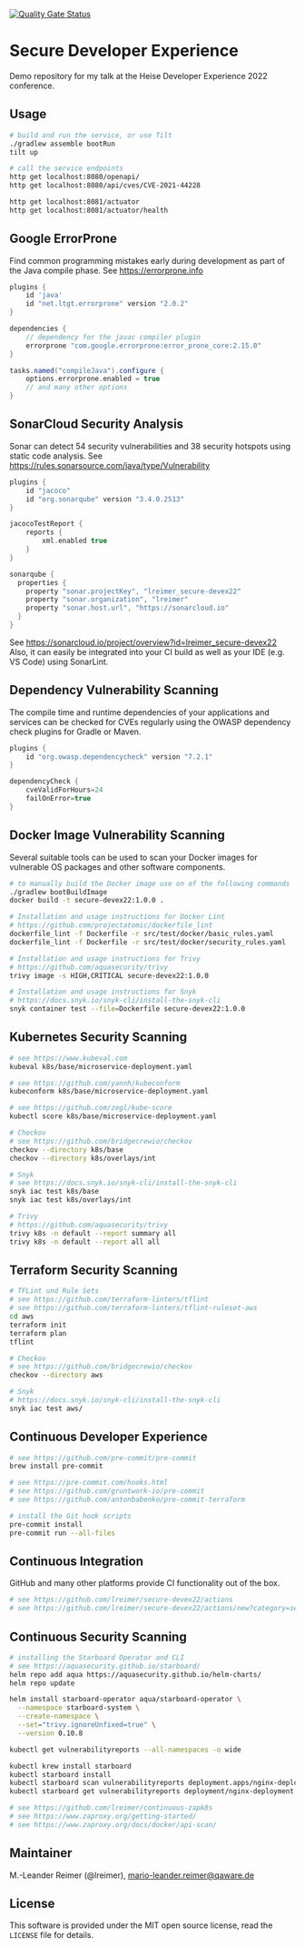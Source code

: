 [![Quality Gate Status](https://sonarcloud.io/api/project_badges/measure?project=lreimer_secure-devex22&metric=alert_status)](https://sonarcloud.io/summary/new_code?id=lreimer_secure-devex22)

# Secure Developer Experience

Demo repository for my talk at the Heise Developer Experience 2022 conference.

## Usage

```bash
# build and run the service, or use Tilt
./gradlew assemble bootRun
tilt up

# call the service endpoints
http get localhost:8080/openapi/
http get localhost:8080/api/cves/CVE-2021-44228

http get localhost:8081/actuator
http get localhost:8081/actuator/health
```

## Google ErrorProne

Find common programming mistakes early during development as part of the Java compile phase.
See https://errorprone.info

```groovy
plugins {
    id 'java'
    id "net.ltgt.errorprone" version "2.0.2"
}

dependencies {
    // dependency for the javac compiler plugin
    errorprone "com.google.errorprone:error_prone_core:2.15.0"
}

tasks.named("compileJava").configure {
    options.errorprone.enabled = true
    // and many other options
}
```

## SonarCloud Security Analysis

Sonar can detect 54 security vulnerabilities and 38 security hotspots using static code analysis.
See https://rules.sonarsource.com/java/type/Vulnerability

```groovy
plugins {
    id "jacoco"
    id "org.sonarqube" version "3.4.0.2513"
}

jacocoTestReport {
    reports {
        xml.enabled true
    }
}

sonarqube {
  properties {
    property "sonar.projectKey", "lreimer_secure-devex22"
    property "sonar.organization", "lreimer"
    property "sonar.host.url", "https://sonarcloud.io"
  }
}
```

See https://sonarcloud.io/project/overview?id=lreimer_secure-devex22
Also, it can easily be integrated into your CI build as well as your IDE (e.g. VS Code) using SonarLint.

## Dependency Vulnerability Scanning

The compile time and runtime dependencies of your applications and services can be checked for CVEs regularly using the OWASP dependency check plugins for Gradle or Maven.

```groovy
plugins {
    id "org.owasp.dependencycheck" version "7.2.1"
}

dependencyCheck {
    cveValidForHours=24
    failOnError=true
}
```

## Docker Image Vulnerability Scanning

Several suitable tools can be used to scan your Docker images for vulnerable OS packages and
other software components.

```bash
# to manually build the Docker image use on of the following commands
./gradlew bootBuildImage
docker build -t secure-devex22:1.0.0 .

# Installation and usage instructions for Docker Lint
# https://github.com/projectatomic/dockerfile_lint
dockerfile_lint -f Dockerfile -r src/test/docker/basic_rules.yaml
dockerfile_lint -f Dockerfile -r src/test/docker/security_rules.yaml

# Installation and usage instructions for Trivy
# https://github.com/aquasecurity/trivy
trivy image -s HIGH,CRITICAL secure-devex22:1.0.0

# Installation and usage instructions for Snyk
# https://docs.snyk.io/snyk-cli/install-the-snyk-cli
snyk container test --file=Dockerfile secure-devex22:1.0.0
```

## Kubernetes Security Scanning

```bash
# see https://www.kubeval.com
kubeval k8s/base/microservice-deployment.yaml

# see https://github.com/yannh/kubeconform
kubeconform k8s/base/microservice-deployment.yaml

# see https://github.com/zegl/kube-score
kubectl score k8s/base/microservice-deployment.yaml

# Checkov
# see https://github.com/bridgecrewio/checkov
checkov --directory k8s/base
checkov --directory k8s/overlays/int

# Snyk
# see https://docs.snyk.io/snyk-cli/install-the-snyk-cli
snyk iac test k8s/base
snyk iac test k8s/overlays/int

# Trivy
# https://github.com/aquasecurity/trivy
trivy k8s -n default --report summary all
trivy k8s -n default --report all all
```

## Terraform Security Scanning

```bash
# TFLint und Rule Sets
# see https://github.com/terraform-linters/tflint
# see https://github.com/terraform-linters/tflint-ruleset-aws
cd aws
terraform init
terraform plan
tflint

# Checkov
# see https://github.com/bridgecrewio/checkov
checkov --directory aws

# Snyk
# https://docs.snyk.io/snyk-cli/install-the-snyk-cli
snyk iac test aws/
```

## Continuous Developer Experience

```bash
# see https://github.com/pre-commit/pre-commit
brew install pre-commit

# see https://pre-commit.com/hooks.html
# see https://github.com/gruntwork-io/pre-commit
# see https://github.com/antonbabenko/pre-commit-terraform

# install the Git hook scripts
pre-commit install
pre-commit run --all-files
```

## Continuous Integration

GitHub and many other platforms provide CI functionality out of the box.
```bash
# see https://github.com/lreimer/secure-devex22/actions
# see https://github.com/lreimer/secure-devex22/actions/new?category=security
```

## Continuous Security Scanning

```bash
# installing the Starboard Operator and CLI
# see https://aquasecurity.github.io/starboard/
helm repo add aqua https://aquasecurity.github.io/helm-charts/
helm repo update

helm install starboard-operator aqua/starboard-operator \
  --namespace starboard-system \
  --create-namespace \
  --set="trivy.ignoreUnfixed=true" \
  --version 0.10.8

kubectl get vulnerabilityreports --all-namespaces -o wide

kubectl krew install starboard
kubectl starboard install
kubectl starboard scan vulnerabilityreports deployment.apps/nginx-deployment
kubectl starboard get vulnerabilityreports deployment/nginx-deployment -o yaml

# see https://github.com/lreimer/continuous-zapk8s
# see https://www.zaproxy.org/getting-started/
# see https://www.zaproxy.org/docs/docker/api-scan/
```

## Maintainer

M.-Leander Reimer (@lreimer), <mario-leander.reimer@qaware.de>

## License

This software is provided under the MIT open source license, read the `LICENSE`
file for details.
